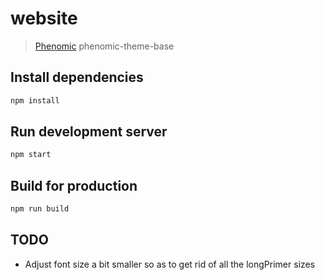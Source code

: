 # website

> [Phenomic](https://github.com/MoOx/phenomic) phenomic-theme-base

## Install dependencies

```sh
npm install
```

## Run development server

```sh
npm start
```

## Build for production

```sh
npm run build
```

## TODO

*  Adjust font size a bit smaller so as to get rid of all the longPrimer sizes
